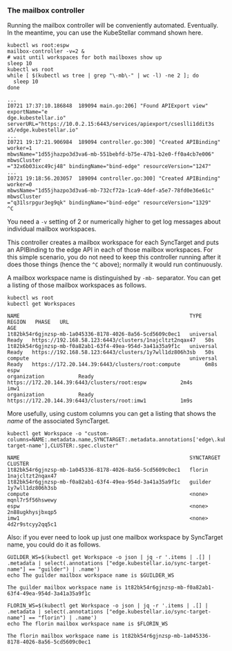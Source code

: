 <!--example1-stage-1a-start-->
### The mailbox controller

Running the mailbox controller will be conveniently automated.
Eventually.  In the meantime, you can use the KubeStellar command shown
here.

```shell
kubectl ws root:espw
mailbox-controller -v=2 &
# wait until workspaces for both mailboxes show up
sleep 10
kubectl ws root
while [ $(kubectl ws tree | grep "\-mb\-" | wc -l) -ne 2 ]; do
  sleep 10
done
```
``` { .bash .no-copy }
...
I0721 17:37:10.186848  189094 main.go:206] "Found APIExport view" exportName="e
dge.kubestellar.io" serverURL="https://10.0.2.15:6443/services/apiexport/cseslli1ddit3s
a5/edge.kubestellar.io"
...
I0721 19:17:21.906984  189094 controller.go:300] "Created APIBinding" worker=1
mbwsName="1d55jhazpo3d3va6-mb-551bebfd-b75e-47b1-b2e0-ff0a4cb7e006" mbwsCluster
="32x6b03ixc49cj48" bindingName="bind-edge" resourceVersion="1247"
...
I0721 19:18:56.203057  189094 controller.go:300] "Created APIBinding" worker=0
mbwsName="1d55jhazpo3d3va6-mb-732cf72a-1ca9-4def-a5e7-78fd0e36e61c" mbwsCluster
="q31lsrpgur3eg9qk" bindingName="bind-edge" resourceVersion="1329"
^C
```

You need a `-v` setting of 2 or numerically higher to get log messages
about individual mailbox workspaces.

This controller creates a mailbox workspace for each SyncTarget and
puts an APIBinding to the edge API in each of those mailbox
workspaces.  For this simple scenario, you do not need to keep this
controller running after it does those things (hence the `^C` above);
normally it would run continuously.

A mailbox workspace name is distinguished by `-mb-` separator.
You can get a listing of those mailbox workspaces as follows.

```shell
kubectl ws root
kubectl get Workspaces
```
``` { .bash .no-copy }
NAME                                                       TYPE          REGION   PHASE   URL                                                     AGE
1t82bk54r6gjnzsp-mb-1a045336-8178-4026-8a56-5cd5609c0ec1   universal              Ready   https://192.168.58.123:6443/clusters/1najcltzt2nqax47   50s
1t82bk54r6gjnzsp-mb-f0a82ab1-63f4-49ea-954d-3a41a35a9f1c   universal              Ready   https://192.168.58.123:6443/clusters/1y7wll1dz806h3sb   50s
compute                                                    universal              Ready   https://172.20.144.39:6443/clusters/root:compute        6m8s
espw                                                       organization           Ready   https://172.20.144.39:6443/clusters/root:espw           2m4s
imw1                                                       organization           Ready   https://172.20.144.39:6443/clusters/root:imw1           1m9s
```

More usefully, using custom columns you can get a listing that shows
the _name_ of the associated SyncTarget.

```shell
kubectl get Workspace -o "custom-columns=NAME:.metadata.name,SYNCTARGET:.metadata.annotations['edge\.kubestellar\.io/sync-target-name'],CLUSTER:.spec.cluster"
```
``` { .bash .no-copy }
NAME                                                       SYNCTARGET   CLUSTER
1t82bk54r6gjnzsp-mb-1a045336-8178-4026-8a56-5cd5609c0ec1   florin       1najcltzt2nqax47
1t82bk54r6gjnzsp-mb-f0a82ab1-63f4-49ea-954d-3a41a35a9f1c   guilder      1y7wll1dz806h3sb
compute                                                    <none>       mqnl7r5f56hswewy
espw                                                       <none>       2n88ugkhysjbxqp5
imw1                                                       <none>       4d2r9stcyy2qq5c1
```

Also: if you ever need to look up just one mailbox workspace by
SyncTarget name, you could do it as follows.

```shell
GUILDER_WS=$(kubectl get Workspace -o json | jq -r '.items | .[] | .metadata | select(.annotations ["edge.kubestellar.io/sync-target-name"] == "guilder") | .name')
echo The guilder mailbox workspace name is $GUILDER_WS
```
``` { .bash .no-copy }
The guilder mailbox workspace name is 1t82bk54r6gjnzsp-mb-f0a82ab1-63f4-49ea-954d-3a41a35a9f1c
```

```shell
FLORIN_WS=$(kubectl get Workspace -o json | jq -r '.items | .[] | .metadata | select(.annotations ["edge.kubestellar.io/sync-target-name"] == "florin") | .name')
echo The florin mailbox workspace name is $FLORIN_WS
```
``` { .bash .no-copy }
The florin mailbox workspace name is 1t82bk54r6gjnzsp-mb-1a045336-8178-4026-8a56-5cd5609c0ec1
```
<!--example1-stage-1a-end-->
